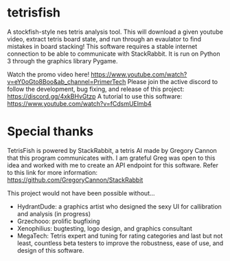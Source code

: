 # tetrisfish
A stockfish-style nes tetris analysis tool. This will download a given youtube video, extract tetris board state,  and run through an evaulator to find mistakes in board stacking! This software requires a stable internet connection to be able to communicate with StackRabbit. It is run on Python 3 through the graphics library Pygame.

Watch the promo video here! https://www.youtube.com/watch?v=eY0oGto8Boo&ab_channel=PrimerTech
Please join the active discord to follow the development, bug fixing, and release of this project: https://discord.gg/4xkBHvGtzp
A tutorial to use this software: https://www.youtube.com/watch?v=fCdsmUElmb4

# Special thanks
TetrisFish is powered by StackRabbit, a tetris AI made by Gregory Cannon that this program communicates with. I am grateful Greg was open to this idea and worked with me to create an API endpoint for this software. Refer to this link for more information: https://github.com/GregoryCannon/StackRabbit

This project would not have been possible without...
- HydrantDude: a graphics artist who designed the sexy UI for callibration and analysis (in progress)
- Grzechooo: prolific bugfixing
- Xenophilius: bugtesting, logo design, and graphics consultant
- MegaTech: Tetris expert and tuning for rating categories
and last but not least, countless beta testers to improve the robustness, ease of use, and design of this software. 
